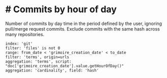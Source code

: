 # \# Commits by hour of day

Number of commits by day time in the period defined by the user, ignoring pull/merge request commits. Exclude commits with the same hash across many repositories.

```
index: 'git'
filter: 'files' is not 0
range: from_date < 'grimoire_creation_date' < to_date
filter: 'terms', origin=urls
aggregation: 'terms', script: "doc['grimoire_creation_date'].value.getHourOfDay()"
aggregation: 'cardinality', field: 'hash'
```
